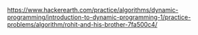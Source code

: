 https://www.hackerearth.com/practice/algorithms/dynamic-programming/introduction-to-dynamic-programming-1/practice-problems/algorithm/rohit-and-his-brother-7fa500c4/
